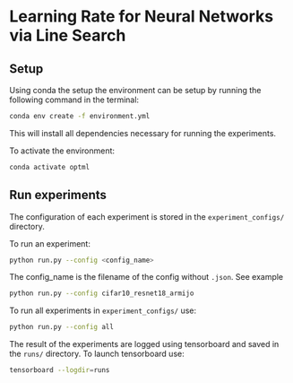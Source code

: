 #  Learning Rate for Neural Networks via Line Search

## Setup
Using conda the setup the environment can be setup by running the following command in the terminal: 

```bash
conda env create -f environment.yml
``` 
This will install all dependencies necessary for running the experiments.

To activate the environment:

```bash
conda activate optml
```

## Run experiments

The configuration of each experiment is stored in the `experiment_configs/` directory.  

To run an experiment:

```bash
python run.py --config <config_name>
```

The config_name is the filename of the config without `.json`. See example

```bash
python run.py --config cifar10_resnet18_armijo 
```

To run all experiments in `experiment_configs/` use:

```bash
python run.py --config all 
```

The result of the experiments are logged using tensorboard and saved in the `runs/` directory. To launch tensorboard use:

```bash
tensorboard --logdir=runs 
```